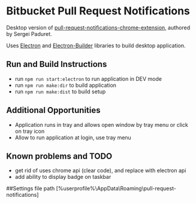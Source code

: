 # Bitbucket Pull Request Notifications

Desktop version of [pull-request-notifications-chrome-extension](https://github.com/spaduret/pull-request-notifications), authored by Sergei Paduret. 

Uses [Electron](https://www.electronjs.org/) and [Electron-Builder](https://www.electron.build/) libraries to build desktop application. 

## Run and Build Instructions

- run `npm run start:electron` to run application in DEV mode
- run `npm run make:dir` to build application 
- run `npm run make:dist` to build setup 

## Additional Opportunities
- Application runs in tray and allows open window by tray menu or click on tray icon
- Allow to run application at login, use tray menu

## Known problems and TODO
- get rid of uses chrome api (clear code), and replace with electron api
- add ability to display badge on taskbar

##Settings file path 
[%userprofile%\AppData\Roaming\pull-request-notifications]
